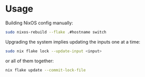 # Usage

Building NixOS config manually:

```sh
sudo nixos-rebuild --flake .#hostname switch
```

Upgrading the system implies updating the inputs one at a time:

```sh
sudo nix flake lock --update-input <input>
```

or all of them together:

```sh
nix flake update --commit-lock-file
```
